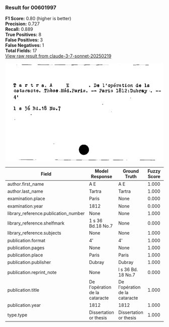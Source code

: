### Result for 00601997
**F1 Score:** 0.80 (higher is better)<br>**Precision:** 0.727<br>**Recall:** 0.889<br>**True Positives:** 8<br>**False Positives:** 3<br>**False Negatives:** 1<br>**Total Fields:** 17<br>[View raw result from claude-3-7-sonnet-20250219](https://github.com/RISE-UNIBAS/humanities_data_benchmark/blob/main/results/2025-09-02/T0144/request_T0144_00601997.json)

<img src="https://github.com/RISE-UNIBAS/humanities_data_benchmark/blob/main/benchmarks/zettelkatalog/images/00601997.jpg?raw=true" alt="00601997" width="600px">

| Field | Model Response | Ground Truth | Fuzzy Score | Match |
|-------|----------------|--------------|-------------|-------|
| author.first_name | A E | A E | 1.000 | ✅ |
| author.last_name | Tartra | Tartra | 1.000 | ✅ |
| examination.place | Paris | None | 0.000 | ❌ |
| examination.year | 1812 | None | 0.000 | ❌ |
| library_reference.publication_number | None | None | 1.000 | ✅ |
| library_reference.shelfmark | 1 s 36 Bd.18 No.7 | None | 0.000 | ❌ |
| library_reference.subjects | None | None | 1.000 | ✅ |
| publication.format | 4' | 4' | 1.000 | ✅ |
| publication.pages | None | None | 1.000 | ✅ |
| publication.place | Paris | Paris | 1.000 | ✅ |
| publication.publisher | Dubray | Dubray | 1.000 | ✅ |
| publication.reprint_note | None | l s 36 Bd. 18 No.7 | 0.000 | ❌ |
| publication.title | De l'opération de la cataracte | De l'opération de la cataracte | 1.000 | ✅ |
| publication.year | 1812 | 1812 | 1.000 | ✅ |
| type.type | Dissertation or thesis | Dissertation or thesis | 1.000 | ✅ |
